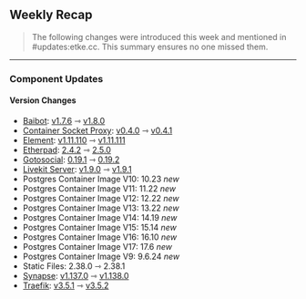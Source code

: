 ## Weekly Recap

> The following changes were introduced this week and mentioned in #updates:etke.cc. This summary ensures no one missed them.

---

### Component Updates

#### Version Changes

* [Baibot](https://github.com/etkecc/baibot): [v1.7.6](https://github.com/etkecc/baibot/releases/tag/v1.7.6) ⇾ [v1.8.0](https://github.com/etkecc/baibot/releases/tag/v1.8.0)
* [Container Socket Proxy](https://github.com/Tecnativa/docker-socket-proxy): [v0.4.0](https://github.com/Tecnativa/docker-socket-proxy/releases/tag/v0.4.0) ⇾ [v0.4.1](https://github.com/Tecnativa/docker-socket-proxy/releases/tag/v0.4.1)
* [Element](https://github.com/element-hq/element-web): [v1.11.110](https://github.com/element-hq/element-web/releases/tag/v1.11.110) ⇾ [v1.11.111](https://github.com/element-hq/element-web/releases/tag/v1.11.111)
* [Etherpad](https://github.com/ether/etherpad-lite): [2.4.2](https://github.com/ether/etherpad-lite/releases/tag/2.4.2) ⇾ [2.5.0](https://github.com/ether/etherpad-lite/releases/tag/2.5.0)
* [Gotosocial](https://github.com/superseriousbusiness/gotosocial): [0.19.1](https://github.com/superseriousbusiness/gotosocial/releases/tag/v0.19.1) ⇾ [0.19.2](https://github.com/superseriousbusiness/gotosocial/releases/tag/v0.19.2)
* [Livekit Server](https://github.com/livekit/livekit): [v1.9.0](https://github.com/livekit/livekit/releases/tag/v1.9.0) ⇾ [v1.9.1](https://github.com/livekit/livekit/releases/tag/v1.9.1)
* Postgres Container Image V10: 10.23 _new_
* Postgres Container Image V11: 11.22 _new_
* Postgres Container Image V12: 12.22 _new_
* Postgres Container Image V13: 13.22 _new_
* Postgres Container Image V14: 14.19 _new_
* Postgres Container Image V15: 15.14 _new_
* Postgres Container Image V16: 16.10 _new_
* Postgres Container Image V17: 17.6 _new_
* Postgres Container Image V9: 9.6.24 _new_
* Static Files: 2.38.0 ⇾ 2.38.1
* [Synapse](https://github.com/element-hq/synapse): [v1.137.0](https://github.com/element-hq/synapse/releases/tag/v1.137.0) ⇾ [v1.138.0](https://github.com/element-hq/synapse/releases/tag/v1.138.0)
* [Traefik](https://github.com/traefik/traefik): [v3.5.1](https://github.com/traefik/traefik/releases/tag/v3.5.1) ⇾ [v3.5.2](https://github.com/traefik/traefik/releases/tag/v3.5.2)
